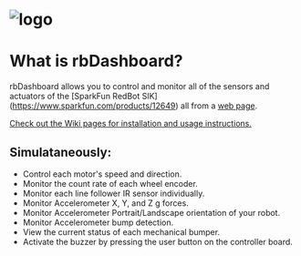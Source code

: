 ![logo](https://raw.github.com/MrYsLab/rbDashBoard/gh-pages/images/rbDash.png)
======

# What is rbDashboard?
rbDashboard allows you to 
control and monitor all of the sensors and actuators of the [SparkFun RedBot SIK] 
(https://www.sparkfun.com/products/12649) all from a [web page](http://MrYsLab.github.io/rbDashBoard).

[Check out the Wiki pages for installation and usage instructions.](https://github.com/MrYsLab/rbDashBoard/wiki)
## Simulataneously:

* Control each motor's speed and direction.
* Monitor the count rate of each wheel encoder.
* Monitor each line follower IR sensor individually.
* Monitor Accelerometer X, Y, and Z g forces.
* Monitor Accelerometer Portrait/Landscape orientation of your robot.
* Monitor Accelerometer bump detection.
* View the current status of each mechanical bumper.
* Activate the buzzer by pressing the user button on the controller board.